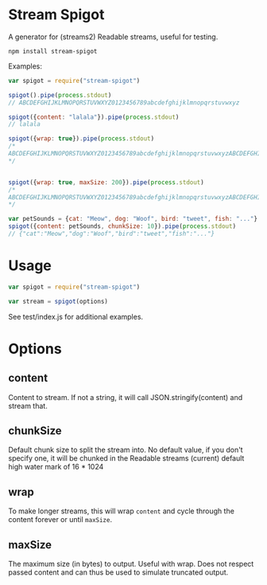 Stream Spigot
=============

A generator for (streams2) Readable streams, useful for testing.

```
npm install stream-spigot
```

Examples:

```javascript
var spigot = require("stream-spigot")

spigot().pipe(process.stdout)
// ABCDEFGHIJKLMNOPQRSTUVWXYZ0123456789abcdefghijklmnopqrstuvwxyz

spigot({content: "lalala"}).pipe(process.stdout)
// lalala

spigot({wrap: true}).pipe(process.stdout)
/*
ABCDEFGHIJKLMNOPQRSTUVWXYZ0123456789abcdefghijklmnopqrstuvwxyzABCDEFGHIJKLMNOPQRSTUVWXYZ0123456789abcdefghijklmnopqrstuvwxyzABCDEFGHIJKLMNOPQRSTUVWXYZ0123456789abcdefghijklmnopqrstuvwxyzABCDEFGHIJKLMNOPQRSTUVWXYZ0123456789abcdefghijklmnopqrstuvwxyzABCDEFGHIJKLMNOPQRSTUVWXYZ0123456789abcdefghijklmnopqrstuvwxyzABCDEFGHIJKLMNOPQRSTUVWXYZ0123456789abcdefghijklmnopqrstuvwxyz ... (and so on until you CTRL^C)
*/


spigot({wrap: true, maxSize: 200}).pipe(process.stdout)
/*
ABCDEFGHIJKLMNOPQRSTUVWXYZ0123456789abcdefghijklmnopqrstuvwxyzABCDEFGHIJKLMNOPQRSTUVWXYZ0123456789abcdefghijklmnopqrstuvwxyzABCDEFGHIJKLMNOPQRSTUVWXYZ0123456789abcdefghijklmnopqrstuvwxyzABCDEFGHIJKLMN
*/

var petSounds = {cat: "Meow", dog: "Woof", bird: "tweet", fish: "..."}
spigot({content: petSounds, chunkSize: 10}).pipe(process.stdout)
// {"cat":"Meow","dog":"Woof","bird":"tweet","fish":"..."}

```

Usage
=====

```javascript
var spigot = require("stream-spigot")

var stream = spigot(options)
```

See test/index.js for additional examples.

Options
=======

content
-------

Content to stream. If not a string, it will call JSON.stringify(content) and stream that.

chunkSize
---------

Default chunk size to split the stream into. No default value, if you don't specify one, it will be chunked in the Readable streams (current) default high water mark of 16 * 1024

wrap
----

To make longer streams, this will wrap `content` and cycle through the content forever or until `maxSize`.

maxSize
-------

The maximum size (in bytes) to output. Useful with wrap. Does not respect passed content and can thus be used to simulate truncated output.
